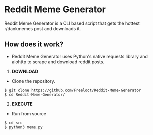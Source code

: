 # Reddit Meme Generator
Reddit Meme Generator is a CLI based script that gets the hottest r/dankmemes post and downloads it.

## How does it work?

- Reddit Meme Generator uses Python's native requests library and aiohttp to scrape and download reddit posts.

1. **DOWNLOAD**
- Clone the repository.
```
$ git clone https://github.com/Freeloot/Reddit-Meme-Generator
$ cd Reddit-Meme-Generator/
```

2. **EXECUTE**

- Run from source
```
$ cd src
$ python3 meme.py
```
